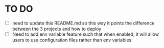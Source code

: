 # TO DO

- [ ] need to update this README.md so this way it points the difference between the 3 projects and how to deploy
- [ ] Need to add env variable feature such that when enabled, it will allow users to use configuration files rather than env variables